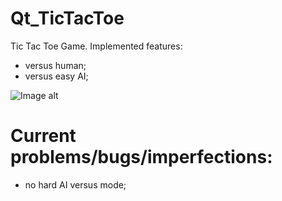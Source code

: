 # Qt_TicTacToe
Tic Tac Toe Game.
Implemented features:
- versus human;
- versus easy AI;

 ![Image alt](https://github.com/vaedermakar/Qt_TicTacToe/blob/main/images/image1.PNG)

# Current problems/bugs/imperfections:  
- no hard AI versus mode;
